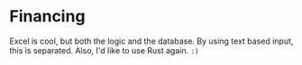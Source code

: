 # Financing

Excel is cool, but both the logic and the database.
By using text based input, this is separated.
Also, I'd like to use Rust again. `:)`
